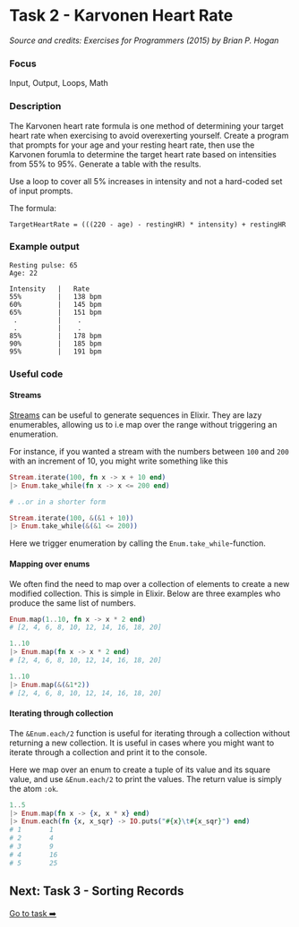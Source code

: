 # Task 2 - Karvonen Heart Rate

_Source and credits: Exercises for Programmers (2015) by Brian P. Hogan_

### Focus

Input, Output, Loops, Math

### Description

The Karvonen heart rate formula is one method of determining your target heart rate when exercising to avoid overexerting yourself.
Create a program that prompts for your age and your resting heart rate, then use the Karvonen forumla to determine the target heart rate based on intensities from 55% to 95%. Generate a table with the results.

Use a loop to cover all 5% increases in intensity and not a hard-coded set of input prompts.

The formula:

```
TargetHeartRate = (((220 - age) - restingHR) * intensity) + restingHR
```

### Example output

```
Resting pulse: 65
Age: 22

Intensity   |   Rate
55%         |   138 bpm
60%         |   145 bpm
65%         |   151 bpm
 .          |    .
 .          |    .
85%         |   178 bpm
90%         |   185 bpm
95%         |   191 bpm
```

### Useful code
#### Streams
[Streams](https://hexdocs.pm/elixir/Stream.html) can be useful to generate sequences in Elixir. They are lazy enumerables, allowing us to i.e map over the range without triggering an enumeration. 

For instance, if you wanted a stream with the numbers between `100` and `200` with an increment of 10, you might write something like this

```elixir
Stream.iterate(100, fn x -> x + 10 end)
|> Enum.take_while(fn x -> x <= 200 end)

# ..or in a shorter form

Stream.iterate(100, &(&1 + 10))
|> Enum.take_while(&(&1 <= 200))
```
Here we trigger enumeration by calling the `Enum.take_while`-function.

#### Mapping over enums

We often find the need to map over a collection of elements to create a new modified collection. This is simple in Elixir. Below are three examples who produce the same list of numbers.

```elixir
Enum.map(1..10, fn x -> x * 2 end)
# [2, 4, 6, 8, 10, 12, 14, 16, 18, 20]

1..10
|> Enum.map(fn x -> x * 2 end)
# [2, 4, 6, 8, 10, 12, 14, 16, 18, 20]

1..10
|> Enum.map(&(&1*2))
# [2, 4, 6, 8, 10, 12, 14, 16, 18, 20]
```

#### Iterating through collection

The `&Enum.each/2` function is useful for iterating through a collection without returning a new collection. It is useful in cases where you might want to iterate through a collection and print it to the console.

Here we map over an enum to create a tuple of its value and its square value, and use `&Enum.each/2` to print the values. The return value is simply the atom `:ok`.
```elixir
1..5
|> Enum.map(fn x -> {x, x * x} end)
|> Enum.each(fn {x, x_sqr} -> IO.puts("#{x}\t#{x_sqr}") end)
# 1       1
# 2       4
# 3       9
# 4       16
# 5       25
```

## Next: Task 3 - Sorting Records

[Go to task :arrow_right:](./exercise_3.md)